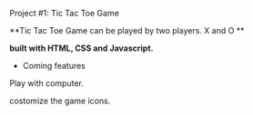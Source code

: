 Project #1: Tic Tac Toe Game

**Tic Tac Toe Game can be played by two players. X and O **


**built with HTML, CSS and Javascript.**

- Coming features

Play with computer.

costomize the game icons.





